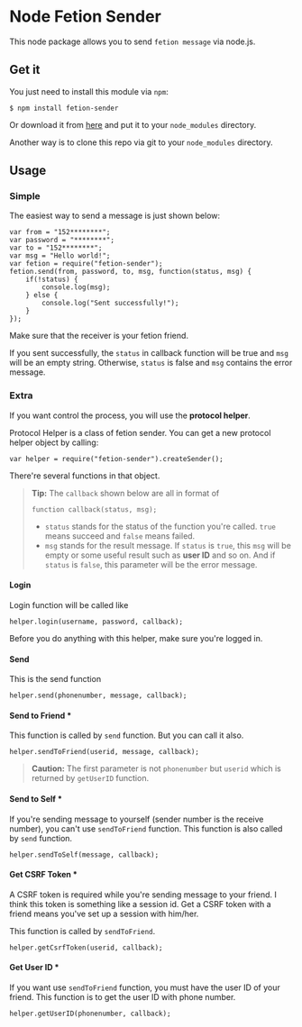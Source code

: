 Node Fetion Sender
==================

This node package allows you to send `fetion message` via node.js.

Get it
------------------

You just need to install this module via `npm`:

    $ npm install fetion-sender

Or download it from [here](https://github.com/XadillaX/vjudge-submitter/archive/master.zip) and put it to your `node_modules` directory.

Another way is to clone this repo via git to your `node_modules` directory.

Usage
------------------

### Simple

The easiest way to send a message is just shown below:

    var from = "152********";
    var password = "********";
    var to = "152********";
    var msg = "Hello world!";
    var fetion = require("fetion-sender");
    fetion.send(from, password, to, msg, function(status, msg) {
        if(!status) {
            console.log(msg);
        } else {
            console.log("Sent successfully!");
        }
    });

Make sure that the receiver is your fetion friend.

If you sent successfully, the `status` in callback function will be true and `msg` will be an empty string. Otherwise, `status` is false and `msg` contains the error message.

### Extra

If you want control the process, you will use the **protocol helper**.

Protocol Helper is a class of fetion sender. You can get a new protocol helper object by calling:

    var helper = require("fetion-sender").createSender();

There're several functions in that object.

> **Tip:** The `callback` shown below are all in format of
>
>     function callback(status, msg);
>
> + `status` stands for the status of the function you're called. `true` means succeed and `false` means failed.
> + `msg` stands for the result message. If `status` is `true`, this `msg` will be empty or some useful result such as **user ID** and so on. And if `status` is `false`, this parameter will be the error message.

#### Login

Login function will be called like

    helper.login(username, password, callback);

Before you do anything with this helper, make sure you're logged in.

#### Send

This is the send function

    helper.send(phonenumber, message, callback);

#### Send to Friend *

This function is called by `send` function. But you can call it also.

    helper.sendToFriend(userid, message, callback);

> **Caution:** The first parameter is not `phonenumber` but `userid` which is returned by `getUserID` function.

#### Send to Self *

If you're sending message to yourself (sender number is the receive number), you can't use `sendToFriend` function. This function is also called by `send` function.

    helper.sendToSelf(message, callback);

#### Get CSRF Token *

A CSRF token is required while you're sending message to your friend. I think this token is something like a session id. Get a CSRF token with a friend means you've set up a session with him/her.

This function is called by `sendToFriend`.

    helper.getCsrfToken(userid, callback);

#### Get User ID *

If you want use `sendToFriend` function, you must have the user ID of your friend. This function is to get the user ID with phone number.

    helper.getUserID(phonenumber, callback);

